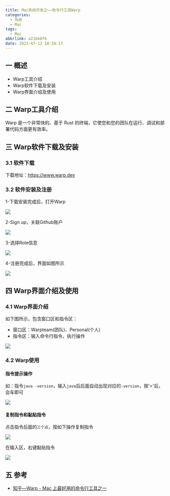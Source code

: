 ```yaml
---
title: Mac系统开发之——命令行工具Warp
categories:
  - 系统
  - Mac
tags:
  - Mac
abbrlink: a21bb0f6
date: 2023-07-12 18:18:17
---
```

## 一 概述

* Warp工具介绍
* Warp软件下载及安装
* Warp界面介绍及使用

<!--more-->

## 二 Warp工具介绍

Warp 是一个非常快的、基于 Rust 的终端，它使您和您的团队在运行、调试和部署代码方面更有效率。

## 三 Warp软件下载及安装

### 3.1 软件下载

下载地址：https://www.warp.dev

### 3.2 软件安装及注册

1-下载安装完成后，打开Warp

![][1]

2-Sign up，关联Github账户

![][2]

3-选择Role信息

![][3]

4-注册完成后，界面如图所示

![][4]

## 四 Warp界面介绍及使用

### 4.1 Warp界面介绍

如下图所示，包含窗口区和指令区：

* 窗口区：Warpteam(团队)、Personal(个人)
* 指令区：输入命令行指令，执行操作


![][5]

### 4.2 Warp使用

####  指令提示操作

如：指令`java -version`，输入`java`后后面自动出现对应的`-version`，按'>'后，会车即可

![][6]

#### 复制指令和黏贴指令

点击指令后面的`三个点`，按如下操作复制指令

![][7]

在输入区，右键黏贴指令

![][8]

## 五 参考

* [知乎—Warp - Mac 上最好用的命令行工具之一](https://zhuanlan.zhihu.com/p/631509449)



[1]:https://raw.githubusercontent.com/PGzxc/CDN/master/blog-mac/mac-warp-open-login.png
[2]:https://raw.githubusercontent.com/PGzxc/CDN/master/blog-mac/mac-warp-open-login-github.png
[3]:https://raw.githubusercontent.com/PGzxc/CDN/master/blog-mac/mac-warp-open-login-role.png
[4]:https://raw.githubusercontent.com/PGzxc/CDN/master/blog-mac/mac-warp-open-login-finish.png
[5]:https://raw.githubusercontent.com/PGzxc/CDN/master/blog-mac/mac-warp-struct-view.png
[6]:https://raw.githubusercontent.com/PGzxc/CDN/master/blog-mac/mac-warp-user-cmd-java.png
[7]:https://raw.githubusercontent.com/PGzxc/CDN/master/blog-mac/mac-warp-user-cmd-copy.png
[8]:https://raw.githubusercontent.com/PGzxc/CDN/master/blog-mac/mac-warp-user-cmd-paste.png
